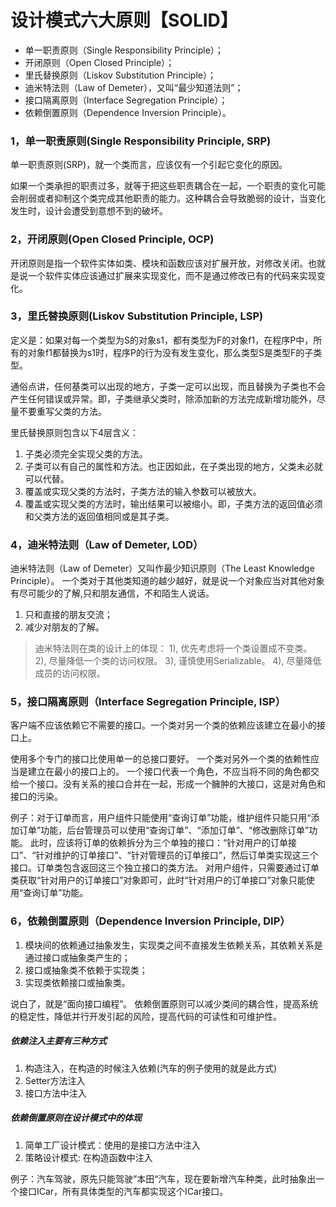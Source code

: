 # 设计模式六大原则【SOLID】
* 单一职责原则（Single Responsibility Principle）；
* 开闭原则（Open Closed Principle）；
* 里氏替换原则（Liskov Substitution Principle）；
* 迪米特法则（Law of Demeter），又叫“最少知道法则”；
* 接口隔离原则（Interface Segregation Principle）；
* 依赖倒置原则（Dependence Inversion Principle）。

### 1，单一职责原则(Single Responsibility Principle, SRP)
单一职责原则(SRP)，就一个类而言，应该仅有一个引起它变化的原因。

如果一个类承担的职责过多，就等于把这些职责耦合在一起，一个职责的变化可能会削弱或者抑制这个类完成其他职责的能力。这种耦合会导致脆弱的设计，当变化发生时，设计会遭受到意想不到的破坏。

### 2，开闭原则(Open Closed Principle, OCP)
开闭原则是指一个软件实体如类、模块和函数应该对扩展开放，对修改关闭。也就是说一个软件实体应该通过扩展来实现变化，而不是通过修改已有的代码来实现变化。

### 3，里氏替换原则(Liskov Substitution Principle, LSP)
定义是：如果对每一个类型为S的对象s1，都有类型为F的对象f1，在程序P中，所有的对象f1都替换为s1时，程序P的行为没有发生变化，那么类型S是类型F的子类型。

通俗点讲，任何基类可以出现的地方，子类一定可以出现，而且替换为子类也不会产生任何错误或异常。即，子类继承父类时，除添加新的方法完成新增功能外，尽量不要重写父类的方法。

里氏替换原则包含以下4层含义：
1. 子类必须完全实现父类的方法。
2. 子类可以有自己的属性和方法。也正因如此，在子类出现的地方，父类未必就可以代替。
3. 覆盖或实现父类的方法时，子类方法的输入参数可以被放大。
4. 覆盖或实现父类的方法时，输出结果可以被缩小。即，子类方法的返回值必须和父类方法的返回值相同或是其子类。

### 4，迪米特法则（Law of Demeter, LOD）
迪米特法则（Law of Demeter）又叫作最少知识原则（The Least Knowledge Principle）。
一个类对于其他类知道的越少越好，就是说一个对象应当对其他对象有尽可能少的了解,只和朋友通信，不和陌生人说话。

1. 只和直接的朋友交流；
2. 减少对朋友的了解。

> 迪米特法则在类的设计上的体现：
> 1), 优先考虑将一个类设置成不变类。
> 2), 尽量降低一个类的访问权限。
> 3), 谨慎使用Serializable。
> 4), 尽量降低成员的访问权限。

### 5，接口隔离原则（Interface Segregation Principle, ISP）
客户端不应该依赖它不需要的接口。一个类对另一个类的依赖应该建立在最小的接口上。

使用多个专门的接口比使用单一的总接口要好。
一个类对另外一个类的依赖性应当是建立在最小的接口上的。
一个接口代表一个角色，不应当将不同的角色都交给一个接口。没有关系的接口合并在一起，形成一个臃肿的大接口，这是对角色和接口的污染。

例子：对于订单而言，用户组件只能使用“查询订单”功能，维护组件只能只用“添加订单”功能，后台管理员可以使用“查询订单”、“添加订单”、“修改删除订单”功能。
此时，应该将订单的依赖拆分为三个单独的接口：“针对用户的订单接口”、“针对维护的订单接口”、“针对管理员的订单接口”，然后订单类实现这三个接口。订单类包含返回这三个独立接口的类方法。
对用户组件，只需要通过订单类获取“针对用户的订单接口”对象即可，此时“针对用户的订单接口”对象只能使用“查询订单”功能。

### 6，依赖倒置原则（Dependence Inversion Principle, DIP）
1. 模块间的依赖通过抽象发生，实现类之间不直接发生依赖关系，其依赖关系是通过接口或抽象类产生的；
2. 接口或抽象类不依赖于实现类；
3. 实现类依赖接口或抽象类。

说白了，就是“面向接口编程”。
依赖倒置原则可以减少类间的耦合性，提高系统的稳定性，降低并行开发引起的风险，提高代码的可读性和可维护性。

##### 依赖注入主要有三种方式
1. 构造注入，在构造的时候注入依赖(汽车的例子使用的就是此方式)
2. Setter方法注入
3. 接口方法中注入
##### 依赖倒置原则在设计模式中的体现
1. 简单工厂设计模式：使用的是接口方法中注入
2. 策略设计模式: 在构造函数中注入

例子：汽车驾驶，原先只能驾驶”本田“汽车，现在要新增汽车种类，此时抽象出一个接口ICar，所有具体类型的汽车都实现这个ICar接口。
